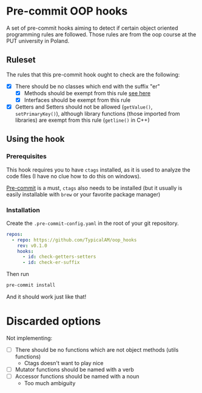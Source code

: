 # Pre-commit OOP hooks

A set of pre-commit hooks aiming to detect if certain object oriented programming rules are followed. Those rules are from the oop course at the PUT university in Poland.

## Ruleset

The rules that this pre-commit hook ought to check are the following:

- [X] There should be no classes which end with the suffix "er" 
    - [X] Methods should be exempt from this rule [see here](https://www.wordmom.com/verbs/that-end-with-er)
    - [X] Interfaces should be exempt from this rule
- [X] Getters and Setters should not be allowed (`getValue()`, `setPrimaryKey()`), although library functions (those imported from libraries) are exempt from this rule (`getline()` in C++)

## Using the hook

### Prerequisites

This hook requires you to have `ctags` installed, as it is used to analyze the code files (I have no clue how to do this on windows).

[Pre-commit](https://github.com/pre-commit/pre-commit/) is a must, `ctags` also needs to be installed (but it usually is easily installable with `brew` or your favorite package manager)

### Installation

Create the `.pre-commit-config.yaml` in the root of your git repository.

```yaml
repos:
  - repo: https://github.com/TypicalAM/oop_hooks
    rev: v0.1.0
    hooks:
      - id: check-getters-setters
      - id: check-er-suffix
```

Then run

```bash
pre-commit install
```

And it should work just like that!

# Discarded options

Not implementing:

- [ ] There should be no functions which are not object methods (utils functions)
    - Ctags doesn't want to play nice
- [ ] Mutator functions should be named with a verb
- [ ] Accessor functions should be named with a noun
    - Too much ambiguity
